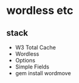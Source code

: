 # wordless etc

## stack

- W3 Total Cache
- Wordless
- Options
- Simple Fields
- gem install wordmove

